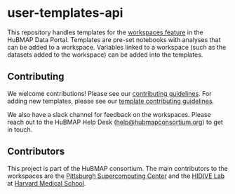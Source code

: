 # user-templates-api
This repository handles templates for the [workspaces feature](https://portal.hubmapconsortium.org/workspaces) in the HuBMAP Data Portal. Templates are pre-set notebooks with analyses that can be added to a workspace. Variables linked to a workspace (such as the datasets added to the workspace) can be added into the templates.


## Contributing
We welcome contributions! Please see our [contributing guidelines](https://github.com/hubmapconsortium/user-templates-api/blob/development/CONTRIBUTING.md). For adding new templates, please see our [template contributing guidelines](https://github.com/hubmapconsortium/user-templates-api/blob/development/src/user_templates_api/templates/jupyter_lab/templates/new_template/README.md). 

We also have a slack channel for feedback on the workspaces. Please reach out to the HuBMAP Help Desk ([help@hubmapconsortium.org](mailto:help@hubmapconsortium.org)) to get in touch.


## Contributors
This project is part of the HuBMAP consortium. The main contributors to the workspaces are the [Pittsburgh Supercomputing Center](https://www.psc.edu/) and the [HIDIVE Lab](https://hidivelab.org) at [Harvard Medical School](https://hms.harvard.edu).
